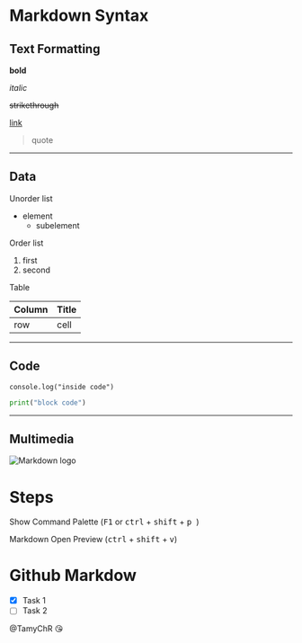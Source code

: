 # Markdown Syntax

## Text Formatting

**bold**

_italic_

~~strikethrough~~

[link](https://www.markdownguide.org/ "markdown guide")

> quote

---

## Data

Unorder list

- element
  - subelement

Order list

1. first
2. second

Table

| Column | Title |
| ------ | ----- |
| row    | cell  |

---

## Code

`console.log("inside code")`

```python
print("block code")
```

---

## Multimedia

![Markdown logo](https://d33wubrfki0l68.cloudfront.net/f1f475a6fda1c2c4be4cac04033db5c3293032b4/513a4/assets/images/markdown-mark-white.svg "Markdown logo")

# Steps

Show Command Palette (<kbd>F1</kbd> or <kbd>ctrl</kbd> + <kbd>shift</kbd> + <kbd>p </kbd>)

Markdown Open Preview (<kbd>ctrl</kbd> + <kbd>shift</kbd> + <kbd>v</kbd>)

# Github Markdow

- [x] Task 1
- [ ] Task 2

@TamyChR :kissing_heart:
